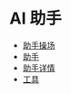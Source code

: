 # AI 助手

- [助手操场](assistants-playground.md)
- [助手](assistants-list.md)
- [助手详情](assistants-info.md)
- [工具](tools.md)